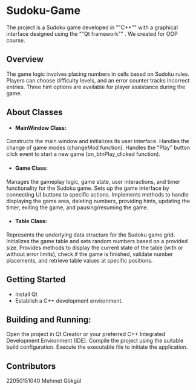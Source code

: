 # Sudoku-Game
The project is a Sudoku game developed in 
""C++""
with a graphical interface designed using the 
""Qt framework""
. We created for OOP course.

## Overview
The game logic involves placing numbers in cells based on Sudoku rules. Players can choose difficulty levels, and an error counter tracks incorrect entries. Three hint options are available for player assistance during the game.

## About Classes

- #### MainWindow Class:
Constructs the main window and initializes its user interface.
Handles the change of game modes (changeMod function).
Handles the "Play" button click event to start a new game (on_btnPlay_clicked function).
- #### Game Class:
Manages the gameplay logic, game state, user interactions, and timer functionality for the Sudoku game.
Sets up the game interface by connecting UI buttons to specific actions.
Implements methods to handle displaying the game area, deleting numbers, providing hints, updating the timer, exiting the game, and pausing/resuming the game.
- #### Table Class:
Represents the underlying data structure for the Sudoku game grid.
Initializes the game table and sets random numbers based on a provided size.
Provides methods to display the current state of the table (with or without error limits), check if the game is finished, validate number placements, and retrieve table values at specific positions.

## Getting Started
- Install Qt 
- Establish a C++ development environment.

## Building and Running:

Open the project in Qt Creator or your preferred C++ Integrated Development Environment (IDE).
Compile the project using the suitable build configuration.
Execute the executable file to initiate the application.

## Contributors
22050151040 Mehmet Gökgül 
